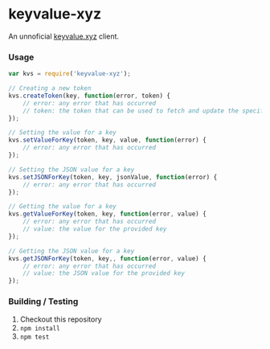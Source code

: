 # keyvalue-xyz

An unnoficial [keyvalue.xyz](https://keyvalue.xyz/) client.

### Usage

```js
var kvs = require('keyvalue-xyz');

// Creating a new token
kvs.createToken(key, function(error, token) {
    // error: any error that has occurred
    // token: the token that can be used to fetch and update the specified key
});

// Setting the value for a key
kvs.setValueForKey(token, key, value, function(error) {
    // error: any error that has occurred
});

// Setting the JSON value for a key
kvs.setJSONForKey(token, key, jsonValue, function(error) {
    // error: any error that has occurred
});

// Getting the value for a key
kvs.getValueForKey(token, key, function(error, value) {
    // error: any error that has occurred
    // value: the value for the provided key
});

// Getting the JSON value for a key
kvs.getJSONForKey(token, key,, function(error, value) {
    // error: any error that has occurred
    // value: the JSON value for the provided key
});
```

### Building / Testing

1. Checkout this repository
1. `npm install`
1. `npm test`
